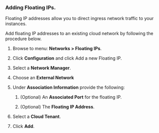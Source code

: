 ### Adding Floating IPs.

Floating IP addresses allow you to direct ingress network traffic to
your instances.

Add floating IP addresses to an existing cloud network by following the
procedure below.

1.  Browse to menu: **Networks > Floating IPs**.

2.  Click **Configuration** and
    click Add a new Floating IP.

3.  Select a **Network Manager**.

4.  Choose an **External Network**

5.  Under **Association Information** provide the following:

    1.  (Optional) An **Associated Port** for the floating IP.

    2.  (Optional) The **Floating IP Address**.

6.  Select a **Cloud Tenant**.

7.  Click **Add**.
